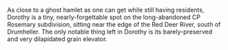 As close to a ghost hamlet as one can get while still having residents, Dorothy is a tiny, nearly-forgettable spot on the long-abandoned CP Rosemary subdivision, sitting near the edge of the Red Deer River, south of Drumheller. The only notable thing left in Dorothy is its barely-preserved and very dilapidated grain elevator.